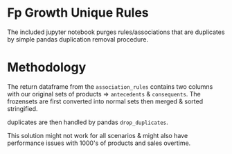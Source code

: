 # Fp Growth Unique Rules
 
The included jupyter notebook purges rules/associations that are duplicates by simple pandas duplication removal procedure. 

# Methodology
The return dataframe from the `association_rules` contains two columns with our original sets of products => `antecedents`  & `consequents`.
The frozensets are first converted into normal sets then merged & sorted stringified.

duplicates are then handled by pandas `drop_duplicates`.

This solution might not work for all scenarios & might also have performance issues with 1000's of products and sales overtime.
